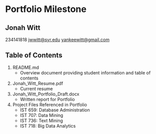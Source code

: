 # Portfolio Milestone
## Jonah Witt
234141818
jwwitt@syr.edu
yankeewitt@gmail.com

## Table of Contents
1. README.md
    * Overview document providing student information and table of contents
2. Jonah_Witt_Resume.pdf
    * Current resume
3. Jonah_Witt_Portfolio_Draft.docx
    * Written report for Portfolio
4. Project Files Referenced in Portfolio
    * IST 659: Database Administration
    * IST 707: Data Mining
    * IST 736: Text Mining
    * IST 718: Big Data Analytics

